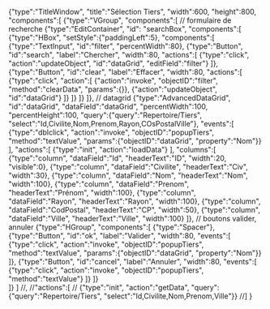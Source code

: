 {"type":"TitleWindow", "title":"Sélection Tiers", "width":600, "height":800,
"components":[
	{"type":"VGroup", 
	"components":[
// formulaire de recherche
		{"type":"EditContainer", "id": "searchBox",
		"components":[
			{"type":"HBox", "setStyle":{"paddingLeft":5},
			"components":[
				{"type":"TextInput", "id":"filter", "percentWidth":80},
				{"type":"Button", "id":"search", "label":"Chercher", "width":80, "actions":[
					{"type":"click", "action":"updateObject", "id":"dataGrid", "editField":"filter"}
				]},
				{"type":"Button", "id":"clear", "label":"Effacer", "width":80, "actions":[
					{"type":"click", "action":[
						{"action":"invoke", "objectID":"filter", "method":"clearData", "params":{}},
						{"action":"updateObject", "id":"dataGrid"}
					]}
				]}
			]}
		]},
// datagrid
		{"type":"AdvancedDataGrid", "id":"dataGrid", "dataField":"dataGrid", "percentWidth":100, "percentHeight":100,
		"query":{"query":"Repertoire/Tiers", "select":"Id,Civilite,Nom,Prenom,Rayon,COsPostalVille"},
		"events":[
			{"type":"dblclick", "action":"invoke", "objectID":"popupTiers", "method":"textValue", "params":{"objectID":"dataGrid", "property":"Nom"}}
		],
		"actions":[
			{"type":"init", "action":"loadData"}
		],
		"columns":[
			{"type":"column", "dataField":"Id", "headerText":"ID", "width":20, "visible":0},
			{"type":"column", "dataField":"Civilite", "headerText":"Civ", "width":30},
			{"type":"column", "dataField":"Nom", "headerText":"Nom", "width":100},
			{"type":"column", "dataField":"Prenom", "headerText":"Prénom", "width":100},
			{"type":"column", "dataField":"Rayon", "headerText":"Rayon", "width":100},
			{"type":"column", "dataField":"CodPostal", "headerText":"CP", "width":50},
			{"type":"column", "dataField":"Ville", "headerText":"Ville", "width":100}
		]},
// boutons valider, annuler
		{"type":"HGroup",
		"components":[
			{"type":"Spacer"},
			{"type":"Button", "id":"ok", "label":"Valider", "width":80,
			"events":[
				{"type":"click", "action":"invoke", "objectID":"popupTiers", "method":"textValue", "params":{"objectID":"dataGrid", "property":"Nom"}}
			]},
			{"type":"Button", "id":"cancel", "label":"Annuler", "width":80,
			"events":[
				{"type":"click", "action":"invoke", "objectID":"popupTiers", "method":"textValue"}
			]}
		]}		
	]}
]
//,
//"actions":[
//		{"type":"init", "action":"getData", "query":{"query":"Repertoire/Tiers", "select":"Id,Civilite,Nom,Prenom,Ville"}}
//]
}
